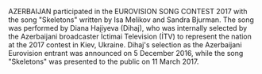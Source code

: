 AZERBAIJAN participated in the EUROVISION SONG CONTEST 2017 with the song "Skeletons" written by Isa Melikov and Sandra Bjurman. The song was performed by Diana Hajiyeva (Dihaj), who was internally selected by the Azerbaijani broadcaster İctimai Television (İTV) to represent the nation at the 2017 contest in Kiev, Ukraine. Dihaj's selection as the Azerbaijani Eurovision entrant was announced on 5 December 2016, while the song "Skeletons" was presented to the public on 11 March 2017.
